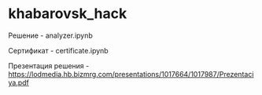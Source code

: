 # khabarovsk_hack

Решение - analyzer.ipynb

Сертификат - certificate.ipynb

Презентация решения - https://lodmedia.hb.bizmrg.com/presentations/1017664/1017987/Prezentaciya.pdf

